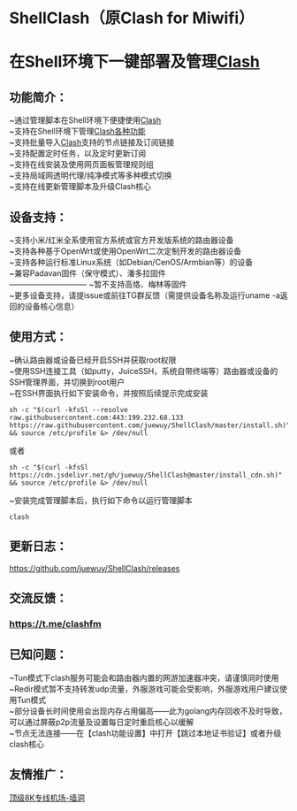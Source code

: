 # ShellClash（原Clash for Miwifi）
在Shell环境下一键部署及管理[Clash](https://github.com/Dreamacro/clash)
=====

功能简介：
--
~通过管理脚本在Shell环境下便捷使用[Clash](https://github.com/Dreamacro/clash)<br>
~支持在Shell环境下管理[Clash各种功能](https://lancellc.gitbook.io/clash)<br>
~支持批量导入[Clash](https://github.com/Dreamacro/clash)支持的节点链接及订阅链接<br>~支持配置定时任务，以及定时更新订阅<br>~支持在线安装及使用网页面板管理规则组<br>
~支持局域网透明代理/纯净模式等多种模式切换<br>~支持在线更新管理脚本及升级Clash核心<br>

设备支持：
--

~支持小米/红米全系使用官方系统或官方开发版系统的路由器设备<br>
~支持各种基于OpenWrt或使用OpenWrt二次定制开发的路由器设备<br>
~支持各种运行标准Linux系统（如Debian/CenOS/Armbian等）的设备<br>~兼容Padavan固件（保守模式）、潘多拉固件<br>——————————
~暂不支持高恪、梅林等固件<br>
~更多设备支持，请提issue或前往TG群反馈（需提供设备名称及运行uname -a返回的设备核心信息）<br>

使用方式：
--
~确认路由器或设备已经开启SSH并获取root权限<br>
~使用SSH连接工具（如putty，JuiceSSH，系统自带终端等）路由器或设备的SSH管理界面，并切换到root用户<br>
~在SSH界面执行如下安装命令，并按照后续提示完成安装<br>

```Shell
sh -c "$(curl -kfsSl --resolve raw.githubusercontent.com:443:199.232.68.133 https://raw.githubusercontent.com/juewuy/ShellClash/master/install.sh)" && source /etc/profile &> /dev/null
```
或者
```Shell
sh -c "$(curl -kfsSl https://cdn.jsdelivr.net/gh/juewuy/ShellClash@master/install_cdn.sh)" && source /etc/profile &> /dev/null
```
~安装完成管理脚本后，执行如下命令以运行管理脚本<br>

```Shell
clash
```

更新日志：
--
https://github.com/juewuy/ShellClash/releases

交流反馈：
--
### https://t.me/clashfm 

已知问题：
--
~Tun模式下clash服务可能会和路由器内置的网游加速器冲突，请谨慎同时使用<br>
~Redir模式暂不支持转发udp流量，外服游戏可能会受影响，外服游戏用户建议使用Tun模式<br>
~部分设备长时间使用会出现内存占用偏高——此为golang内存回收不及时导致，可以通过屏蔽p2p流量及设置每日定时重启核心以缓解<br>
~节点无法连接——在【clash功能设置】中打开【跳过本地证书验证】或者升级clash核心<br>

友情推广：
--
[顶级8K专线机场-墙洞](https://dler.best/auth/register?affid=89698)
